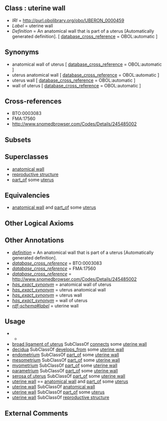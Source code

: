 
## Class : uterine wall

 * *IRI* = http://purl.obolibrary.org/obo/UBERON_0000459
 * *Label* = uterine wall
 * *Definition* = An anatomical wall that is part of a uterus [Automatically generated definition]. [ [database_cross_reference](../../ef/oboInOwl#hasDbXref.md) = OBOL:automatic ]

## Synonyms

 * anatomical wall of uterus [ [database_cross_reference](../../ef/oboInOwl#hasDbXref.md) = OBOL:automatic ]
 * uterus anatomical wall [ [database_cross_reference](../../ef/oboInOwl#hasDbXref.md) = OBOL:automatic ]
 * uterus wall [ [database_cross_reference](../../ef/oboInOwl#hasDbXref.md) = OBOL:automatic ]
 * wall of uterus [ [database_cross_reference](../../ef/oboInOwl#hasDbXref.md) = OBOL:automatic ]

## Cross-references

 * BTO:0003083
 * FMA:17560
 * http://www.snomedbrowser.com/Codes/Details/245485002

## Subsets


## Superclasses

 * [anatomical wall](../../UBERON/60/UBERON_0000060.md)
 * [reproductive structure](../../UBERON/56/UBERON_0005156.md)
 * [part_of](../../BFO/50/BFO_0000050.md) some [uterus](../../UBERON/95/UBERON_0000995.md)

## Equivalencies

 * [anatomical wall](../../UBERON/60/UBERON_0000060.md) and [part_of](../../BFO/50/BFO_0000050.md) some [uterus](../../UBERON/95/UBERON_0000995.md)

## Other Logical Axioms


## Other Annotations

 * *[definition](../../IAO/15/IAO_0000115.md)* = An anatomical wall that is part of a uterus [Automatically generated definition].
 * *[database_cross_reference](../../ef/oboInOwl#hasDbXref.md)* = BTO:0003083
 * *[database_cross_reference](../../ef/oboInOwl#hasDbXref.md)* = FMA:17560
 * *[database_cross_reference](../../ef/oboInOwl#hasDbXref.md)* = http://www.snomedbrowser.com/Codes/Details/245485002
 * *[has_exact_synonym](../../ym/oboInOwl#hasExactSynonym.md)* = anatomical wall of uterus
 * *[has_exact_synonym](../../ym/oboInOwl#hasExactSynonym.md)* = uterus anatomical wall
 * *[has_exact_synonym](../../ym/oboInOwl#hasExactSynonym.md)* = uterus wall
 * *[has_exact_synonym](../../ym/oboInOwl#hasExactSynonym.md)* = wall of uterus
 * *[rdf-schema#label](../../el/rdf-schema#label.md)* = uterine wall

## Usage

 * -
 * [broad ligament of uterus](../../UBERON/32/UBERON_0012332.md) SubClassOf [connects](../../RO/76/RO_0002176.md) some [uterine wall](../../UBERON/59/UBERON_0000459.md)
 * [decidua](../../UBERON/50/UBERON_0002450.md) SubClassOf [develops_from](../../RO/02/RO_0002202.md) some [uterine wall](../../UBERON/59/UBERON_0000459.md)
 * [endometrium](../../UBERON/95/UBERON_0001295.md) SubClassOf [part_of](../../BFO/50/BFO_0000050.md) some [uterine wall](../../UBERON/59/UBERON_0000459.md)
 * [mesometrium](../../UBERON/85/UBERON_0003885.md) SubClassOf [part_of](../../BFO/50/BFO_0000050.md) some [uterine wall](../../UBERON/59/UBERON_0000459.md)
 * [myometrium](../../UBERON/96/UBERON_0001296.md) SubClassOf [part_of](../../BFO/50/BFO_0000050.md) some [uterine wall](../../UBERON/59/UBERON_0000459.md)
 * [parametrium](../../UBERON/91/UBERON_0010391.md) SubClassOf [part_of](../../BFO/50/BFO_0000050.md) some [uterine wall](../../UBERON/59/UBERON_0000459.md)
 * [serosa of uterus](../../UBERON/97/UBERON_0001297.md) SubClassOf [part_of](../../BFO/50/BFO_0000050.md) some [uterine wall](../../UBERON/59/UBERON_0000459.md)
 * [uterine wall](../../UBERON/59/UBERON_0000459.md) == [anatomical wall](../../UBERON/60/UBERON_0000060.md) and [part_of](../../BFO/50/BFO_0000050.md) some [uterus](../../UBERON/95/UBERON_0000995.md)
 * [uterine wall](../../UBERON/59/UBERON_0000459.md) SubClassOf [anatomical wall](../../UBERON/60/UBERON_0000060.md)
 * [uterine wall](../../UBERON/59/UBERON_0000459.md) SubClassOf [part_of](../../BFO/50/BFO_0000050.md) some [uterus](../../UBERON/95/UBERON_0000995.md)
 * [uterine wall](../../UBERON/59/UBERON_0000459.md) SubClassOf [reproductive structure](../../UBERON/56/UBERON_0005156.md)

## External Comments

